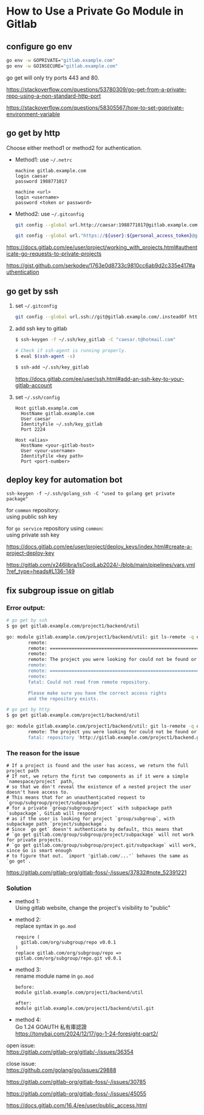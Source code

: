 # How to Use a Private Go Module in Gitlab

## configure go env

```bash
go env -w GOPRIVATE="gitlab.example.com"
go env -w GOINSECURE="gitlab.example.com"
```

go get will only try ports 443 and 80.

<https://stackoverflow.com/questions/53780309/go-get-from-a-private-repo-using-a-non-standard-http-port>

<https://stackoverflow.com/questions/58305567/how-to-set-goprivate-environment-variable>

## go get by http

Choose either method1 or method2 for authentication.

- Method1: use `~/.netrc`  
    ```
    machine gitlab.example.com
    login caesar
    password 1988771017
    ```

    ```
    machine <url>
    login <username>
    password <token or password>
    ```

- Method2: use `~/.gitconfig`  
    ```bash
    git config --global url.http://caesar:1988771017@gitlab.example.com/.insteadOf http://gitlab.example.com/
    ```

    ```bash
    git config --global url."https://${user}:${personal_access_token}@gitlab.example.com".insteadOf "https://gitlab.example.com"
    ```

<https://docs.gitlab.com/ee/user/project/working_with_projects.html#authenticate-go-requests-to-private-projects>

<https://gist.github.com/serkodev/1763e0d8733c9810cc6ab9d2c335e417#authentication>

## go get by ssh

1. set `~/.gitconfig`
    ```bash
    git config --global url.ssh://git@gitlab.example.com/.insteadOf http://gitlab.example.com/
    ```

2. add ssh key to gitlab
    ```bash
    $ ssh-keygen -f ~/.ssh/key_gitlab -C "caesar.t@hotmail.com"

    # Check if ssh-agent is running properly.
    $ eval $(ssh-agent -s)

    $ ssh-add ~/.ssh/key_gitlab
    ```
    <https://docs.gitlab.com/ee/user/ssh.html#add-an-ssh-key-to-your-gitlab-account>

3. set `~/.ssh/config`
    ```
    Host gitlab.example.com
      HostName gitlab.example.com
      User caesar
      IdentityFile ~/.ssh/key_gitlab
      Port 2224
    ```

    ```
    Host <alias>
      HostName <your-gitlab-host>
      User <your-username>
      IdentityFile <key path>
      Port <port-number>
    ```

## deploy key for automation bot

```
ssh-keygen -f ~/.ssh/golang_ssh -C "used to golang get private package"
```

for `common` repository:  
using public ssh key  

for `go service` repository using `common`:  
using private ssh key  

<https://docs.gitlab.com/ee/user/project/deploy_keys/index.html#create-a-project-deploy-key>

<https://gitlab.com/x246libra/IsCoolLab2024/-/blob/main/pipelines/vars.yml?ref_type=heads#L136-149>

## fix subgroup issue on gitlab

### Error output:
```bash
# go get by ssh
$ go get gitlab.example.com/project1/backend/util

go: module gitlab.example.com/project1/backend/util: git ls-remote -q origin in /home/caesar/.gvm/pkgsets/go1.20/global/pkg/mod/cache/vcs/ba9abb22a30b8a743877742bd2f0d2d0421f68bcf0b039654ad775d18d368ace: exit status 128:
        remote: 
        remote: ========================================================================
        remote: 
        remote: The project you were looking for could not be found or you don't have permission to view it.
        remote: 
        remote: ========================================================================
        remote: 
        fatal: Could not read from remote repository.

        Please make sure you have the correct access rights
        and the repository exists.
```

```bash
# go get by http
$ go get gitlab.example.com/project1/backend/util

go: module gitlab.example.com/project1/backend/util: git ls-remote -q origin in /home/caesar/.gvm/pkgsets/go1.20/global/pkg/mod/cache/vcs/ba9abb22a30b8a743877742bd2f0d2d0421f68bcf0b039654ad775d18d368ace: exit status 128:
        remote: The project you were looking for could not be found or you don't have permission to view it.
        fatal: repository 'http://gitlab.example.com/project1/backend.git/' not found
```

### The reason for the issue

```
# If a project is found and the user has access, we return the full project path
# If not, we return the first two components as if it were a simple `namespace/project` path,
# so that we don't reveal the existence of a nested project the user doesn't have access to.
# This means that for an unauthenticated request to `group/subgroup/project/subpackage`
# for a private `group/subgroup/project` with subpackage path `subpackage`, GitLab will respond
# as if the user is looking for project `group/subgroup`, with subpackage path `project/subpackage`.
# Since `go get` doesn't authenticate by default, this means that
# `go get gitlab.com/group/subgroup/project/subpackage` will not work for private projects.
# `go get gitlab.com/group/subgroup/project.git/subpackage` will work, since Go is smart enough
# to figure that out. `import 'gitlab.com/...'` behaves the same as `go get`.
```

<https://gitlab.com/gitlab-org/gitlab-foss/-/issues/37832#note_52391221>

### Solution

- method 1:  
    Using gitlab website, change the project's visibility to "public"

- method 2:  
    replace syntax in `go.mod`

    ```
    require (
      gitlab.com/org/subgroup/repo v0.0.1
    )
    replace gitlab.com/org/subgroup/repo => gitlab.com/org/subgroup/repo.git v0.0.1
    ```

- method 3:  
    rename module name in `go.mod`

    ```
    before:
    module gitlab.example.com/project1/backend/util

    after:
    module gitlab.example.com/project1/backend/util.git
    ```

- method 4:  
    Go 1.24 GOAUTH 私有庫認證  
    https://tonybai.com/2024/12/17/go-1-24-foresight-part2/  

open issue:  
<https://gitlab.com/gitlab-org/gitlab/-/issues/36354>

close issue:  
<https://github.com/golang/go/issues/29888>

<https://gitlab.com/gitlab-org/gitlab-foss/-/issues/30785>

<https://gitlab.com/gitlab-org/gitlab-foss/-/issues/45055>

<https://docs.gitlab.com/16.4/ee/user/public_access.html>
